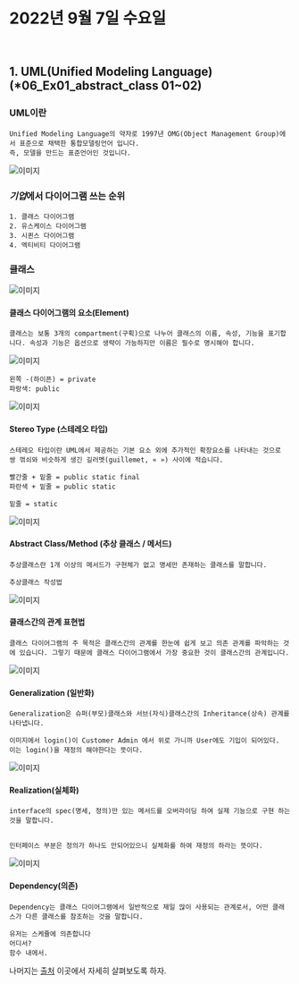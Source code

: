 # 2022년 9월 7일 수요일
<br>


## 1. UML(Unified Modeling Language)    (*06_Ex01_abstract_class 01~02)

### UML이란
    Unified Modeling Language의 약자로 1997년 OMG(Object Management Group)에서 표준으로 채택한 통합모델링언어 입니다.
    즉, 모델을 만드는 표준언어인 것입니다.

 
![이미지](https://www.nextree.co.kr/content/images/2021/01/--1-UML---.png)

### ***기업***에서 다이어그램 쓰는 순위

    1. 클래스 다이어그램
    2. 유스케이스 다이어그램
    3. 시퀸스 다이어그램
    4. 엑티비티 다이어그램

### 클래스

![이미지](https://www.nextree.co.kr/content/images/2021/01/--3----.png)
#### 클래스 다이어그램의 요소(Element)
    클래스는 보통 3개의 compartment(구획)으로 나누어 클래스의 이름, 속성, 기능을 표기합니다. 속성과 기능은 옵션으로 생략이 가능하지만 이름은 필수로 명시해야 합니다.
    
![이미지](https://gmlwjd9405.github.io/images/class-diagram/access-controller.png)

    왼쪽 -(하이픈) = private
    파랑색: public
    
 
![이미지](https://www.nextree.co.kr/content/images/2021/01/--4--------.png)
#### Stereo Type (스테레오 타입)
    스테레오 타입이란 UML에서 제공하는 기본 요소 외에 추가적인 확장요소를 나타내는 것으로 쌍 꺾쇠와 비슷하게 생긴 길러멧(guillemet, « ») 사이에 적습니다.

    빨간줄 + 밑줄 = public static final 
    파란색 + 밑줄 = public static

    밑줄 = static

![이미지](https://www.nextree.co.kr/content/images/2021/01/--5------.png)
#### Abstract Class/Method (추상 클래스 / 메서드)
    추상클래스란 1개 이상의 메서드가 구현체가 없고 명세만 존재하는 클래스를 말합니다.

    추상클래스 작성법

![이미지](https://www.nextree.co.kr/content/images/2021/01/--6-----------.png)
#### 클래스간의 관계 표현법
    클래스 다이어그램의 주 목적은 클래스간의 관계를 한눈에 쉽게 보고 의존 관계를 파악하는 것에 있습니다. 그렇기 때문에 클래스 다이어그램에서 가장 중요한 것이 클래스간의 관계입니다.

![이미지](https://www.nextree.co.kr/content/images/2021/01/--7-Generalization1.png)
#### Generalization (일반화)
    Generalization은 슈퍼(부모)클래스와 서브(자식)클래스간의 Inheritance(상속) 관계를 나타냅니다.

    이미지에서 login()이 Customer Admin 에서 위로 가니까 User에도 기입이 되어있다.
    이는 login()을 재정의 해야한다는 뜻이다.

![이미지](https://www.nextree.co.kr/content/images/2021/01/--8-Realization.png)

#### Realization(실체화)
    interface의 spec(명세, 정의)만 있는 메서드를 오버라이딩 하여 실제 기능으로 구현 하는 것을 말합니다.


    인터페이스 부분은 정의가 하나도 안되어있으니 실체화를 하여 재정의 하라는 뜻이다.

![이미지](https://www.nextree.co.kr/content/images/2021/01/--9-Dependency.png)

#### Dependency(의존)
    Dependency는 클래스 다이어그램에서 일반적으로 제일 많이 사용되는 관계로서, 어떤 클래스가 다른 클래스를 참조하는 것을 말합니다.

    유저는 스케쥴에 의존합니다
    어디서?
    함수 내에서.

나머지는 [출처](https://www.nextree.co.kr/p6753/) 이곳에서 자세히 살펴보도록 하자.